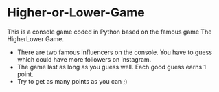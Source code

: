 # Higher-or-Lower-Game
This is a console game coded in Python based on the famous game The HigherLower Game.
- There are two famous influencers on the console. You have to guess which could have more followers on instagram.
- The game last as long as you guess well. Each good guess earns 1 point.
- Try to get as many points as you can ;)
